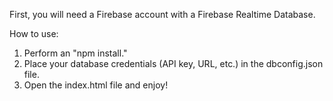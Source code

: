 First, you will need a Firebase account with a Firebase Realtime Database.

How to use:

1. Perform an "npm install."
2. Place your database credentials (API key, URL, etc.) in the dbconfig.json file.
3. Open the index.html file and enjoy!
